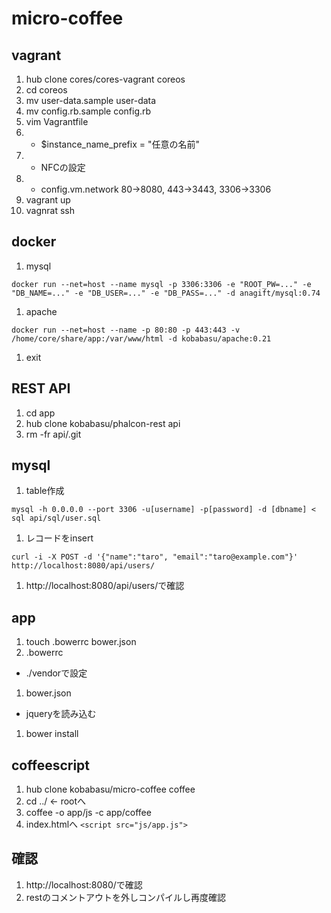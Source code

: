 # micro-coffee

## vagrant
1. hub clone cores/cores-vagrant coreos
1. cd coreos
1. mv user-data.sample user-data
1. mv config.rb.sample config.rb
1. vim Vagrantfile
1. * $instance_name_prefix = "任意の名前"
1. * NFCの設定
1. * config.vm.network 80->8080, 443->3443, 3306->3306
1. vagrant up
1. vagnrat ssh

## docker
1. mysql
```
docker run --net=host --name mysql -p 3306:3306 -e "ROOT_PW=..." -e "DB_NAME=..." -e "DB_USER=..." -e "DB_PASS=..." -d anagift/mysql:0.74
```
1. apache
```
docker run --net=host --name -p 80:80 -p 443:443 -v /home/core/share/app:/var/www/html -d kobabasu/apache:0.21
```
1. exit

## REST API
1. cd app
1. hub clone kobabasu/phalcon-rest api
1. rm -fr api/.git

## mysql
1. table作成
```
mysql -h 0.0.0.0 --port 3306 -u[username] -p[password] -d [dbname] < sql api/sql/user.sql
```
1. レコードをinsert
```
curl -i -X POST -d '{"name":"taro", "email":"taro@example.com"}' http://localhost:8080/api/users/
```
1. http://localhost:8080/api/users/で確認

## app
1. touch .bowerrc bower.json
1. .bowerrc
  * ./vendorで設定
1. bower.json
  * jqueryを読み込む
1. bower install

## coffeescript
1. hub clone kobabasu/micro-coffee coffee
1. cd ../ <- rootへ
1. coffee -o app/js -c app/coffee
1. index.htmlへ `<script src="js/app.js">`

## 確認
1. http://localhost:8080/で確認
1. restのコメントアウトを外しコンパイルし再度確認
